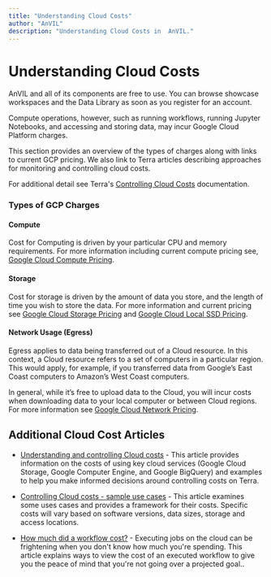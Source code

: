 ```yaml
---
title: "Understanding Cloud Costs"
author: "AnVIL"
description: "Understanding Cloud Costs in  AnVIL."
---
```


# Understanding Cloud Costs

AnVIL and all of its components are free to use. You can browse showcase workspaces and the Data Library as soon as you register for an account.

Compute operations, however, such as running workflows, running Jupyter Notebooks, and accessing and storing data, may incur Google Cloud Platform charges. 

This section provides an overview of the types of charges along with links to current GCP pricing. We also link to Terra articles describing approaches for monitoring and controlling cloud costs.

<hero> For additional detail see Terra's [Controlling Cloud Costs](https://support.terra.bio/hc/en-us/sections/360006459511-Controlling-Cloud-costs) documentation. </hero>

### Types of GCP Charges

#### Compute
Cost for Computing is driven by your particular CPU and memory requirements. For more information including current compute pricing see, [Google Cloud
Compute Pricing](https://cloud.google.com/compute/all-pricing#top_of_page).

#### Storage
Cost for storage is driven by the amount of data you store, and the length of time you wish to store the data.
For more information and current pricing see [Google Cloud Storage Pricing](https://cloud.google.com/storage/pricing#storage-pricing)
and [Google Cloud Local SSD Pricing](https://cloud.google.com/compute/all-pricing#localssdpricing).

#### Network Usage (Egress)
Egress applies to data being transferred out of a Cloud resource. In this context, a Cloud resource
refers to a set of computers in a particular region. This would apply, for example, if you transferred data from Google’s East Coast computers to Amazon’s West Coast computers.

In general, while it’s free to upload data to the Cloud, you will incur costs when downloading data to your local computer or between Cloud regions. For more information see [Google Cloud Network Pricing](https://cloud.google.com/storage/pricing#network-egress).

## Additional Cloud Cost Articles

- [Understanding and controlling Cloud costs](https://support.terra.bio/hc/en-us/articles/360029748111-Understanding-and-controlling-Cloud-costs) - This article provides information on the costs of using key cloud services (Google Cloud Storage, Google Computer Engine, and Google BigQuery) and examples to help you make informed decisions around controlling costs on Terra.

- [Controlling Cloud costs - sample use cases](https://support.terra.bio/hc/en-us/articles/360029772212-Controlling-Cloud-costs-sample-use-cases) - This article examines some uses cases and provides a framework for their costs. Specific costs will vary based on software versions, data sizes, storage and access locations. 

- [How much did a workflow cost?](https://support.terra.bio/hc/en-us/articles/360037862771-How-much-did-a-workflow-cost) - Executing jobs on the cloud can be frightening when you don't know how much you're spending. This article explains ways to view the cost of an executed workflow to give you the peace of mind that you're not going over a projected goal.. 
